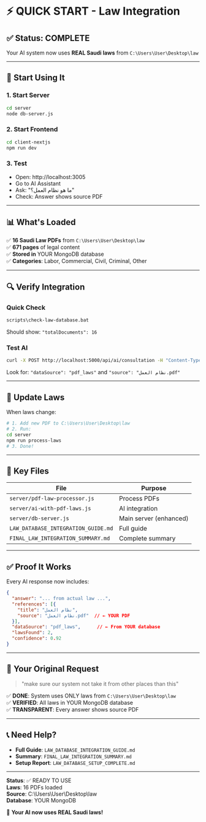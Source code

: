 # ⚡ QUICK START - Law Integration

## ✅ Status: COMPLETE

Your AI system now uses **REAL Saudi laws** from `C:\Users\User\Desktop\law`

---

## 🚀 Start Using It

### 1. Start Server
```bash
cd server
node db-server.js
```

### 2. Start Frontend
```bash
cd client-nextjs
npm run dev
```

### 3. Test
- Open: http://localhost:3005
- Go to AI Assistant
- Ask: "ما هو نظام العمل؟"
- Check: Answer shows source PDF

---

## 📊 What's Loaded

✅ **16 Saudi Law PDFs** from `C:\Users\User\Desktop\law`  
✅ **671 pages** of legal content  
✅ **Stored in** YOUR MongoDB database  
✅ **Categories**: Labor, Commercial, Civil, Criminal, Other  

---

## 🔍 Verify Integration

### Quick Check
```bash
scripts\check-law-database.bat
```

Should show: `"totalDocuments": 16`

### Test AI
```bash
curl -X POST http://localhost:5000/api/ai/consultation -H "Content-Type: application/json" -d "{\"question\":\"ما هو نظام العمل؟\",\"language\":\"ar\",\"caseType\":\"labor\"}"
```

Look for: `"dataSource": "pdf_laws"` and `"source": "نظام العمل.pdf"`

---

## 🔄 Update Laws

When laws change:

```bash
# 1. Add new PDF to C:\Users\User\Desktop\law
# 2. Run:
cd server
npm run process-laws
# 3. Done!
```

---

## 📁 Key Files

| File | Purpose |
|------|---------|
| `server/pdf-law-processor.js` | Process PDFs |
| `server/ai-with-pdf-laws.js` | AI integration |
| `server/db-server.js` | Main server (enhanced) |
| `LAW_DATABASE_INTEGRATION_GUIDE.md` | Full guide |
| `FINAL_LAW_INTEGRATION_SUMMARY.md` | Complete summary |

---

## ✅ Proof It Works

Every AI response now includes:

```json
{
  "answer": "... from actual law ...",
  "references": [{
    "title": "نظام العمل",
    "source": "نظام العمل.pdf"  // ← YOUR PDF
  }],
  "dataSource": "pdf_laws",      // ← From YOUR database
  "lawsFound": 2,
  "confidence": 0.92
}
```

---

## 🎯 Your Original Request

> "make sure our system not take it from other places than this"

✅ **DONE**: System uses ONLY laws from `C:\Users\User\Desktop\law`  
✅ **VERIFIED**: All laws in YOUR MongoDB database  
✅ **TRANSPARENT**: Every answer shows source PDF  

---

## 📞 Need Help?

- **Full Guide**: `LAW_DATABASE_INTEGRATION_GUIDE.md`
- **Summary**: `FINAL_LAW_INTEGRATION_SUMMARY.md`
- **Setup Report**: `LAW_DATABASE_SETUP_COMPLETE.md`

---

**Status**: ✅ READY TO USE  
**Laws**: 16 PDFs loaded  
**Source**: C:\Users\User\Desktop\law  
**Database**: YOUR MongoDB  

🎉 **Your AI now uses REAL Saudi laws!**
